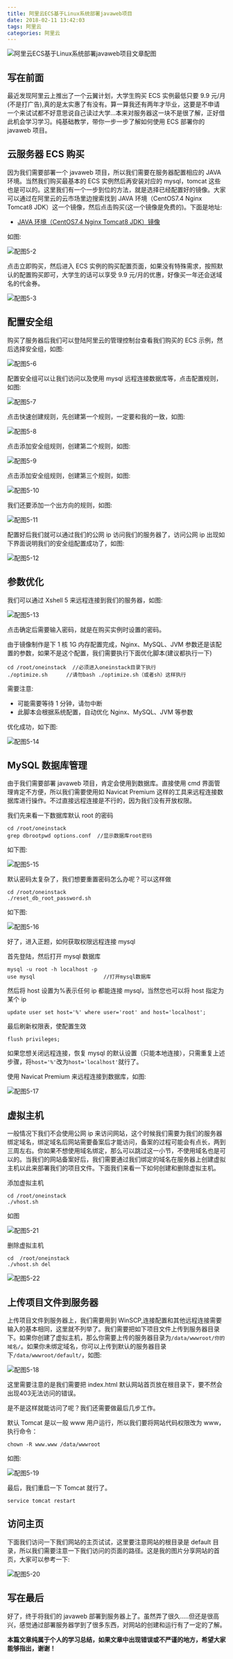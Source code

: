 ```yaml
---
title: 阿里云ECS基于Linux系统部署javaweb项目
date: 2018-02-11 13:42:03
tags: 阿里云
categories: 阿里云
---
```


![阿里云ECS基于Linux系统部署javaweb项目文章配图](https://cavszhouyou-1254093697.cos.ap-chongqing.myqcloud.com/peitu5-1.jpg)

## 写在前面

最近发现阿里云上推出了一个云翼计划，大学生购买 ECS 实例最低只要 9.9 元/月(不是打广告),真的是太实惠了有没有。算一算我还有两年才毕业，这要是不申请一个来试试都不好意思说自己读过大学...本来对服务器这一块不是很了解，正好借此机会学习学习。纯基础教学，带你一步一步了解如何使用 ECS 部署你的 javaweb 项目。

<!-- more -->

## 云服务器 ECS 购买

因为我们需要部署一个 javaweb 项目，所以我们需要在服务器配置相应的 JAVA 环境。当然我们购买最基本的 ECS 实例然后再安装对应的 mysql，tomcat 这些也是可以的。这里我们有一个一步到位的方法，就是选择已经配置好的镜像。大家可以通过在阿里云的云市场里边搜索找到 JAVA 环境（CentOS7.4 Nginx Tomcat8 JDK）这一个镜像，然后点击购买(这一个镜像是免费的)。下面是地址:

* [JAVA 环境（CentOS7.4 Nginx Tomcat8 JDK）镜像](https://market.aliyun.com/products/53400005/cmjj016483.html?spm=a2c4g.11186623.2.8.6yiYw6)

如图:

![配图5-2](https://cavszhouyou-1254093697.cos.ap-chongqing.myqcloud.com/peitu5-2.png)

点击立即购买，然后进入 ECS 实例的购买配置页面，如果没有特殊需求，按照默认的配置购买即可，大学生的话可以享受 9.9 元/月的优惠，好像买一年还会送域名的代金券。

![配图5-3](https://cavszhouyou-1254093697.cos.ap-chongqing.myqcloud.com/peitu5-3.png)

## 配置安全组

购买了服务器后我们可以登陆阿里云的管理控制台查看我们购买的 ECS 示例，然后选择安全组，如图:

![配图5-6](https://cavszhouyou-1254093697.cos.ap-chongqing.myqcloud.com/peitu5-6.png)

配置安全组可以让我们访问以及使用 mysql 远程连接数据库等，点击配置规则，如图:

![配图5-7](https://cavszhouyou-1254093697.cos.ap-chongqing.myqcloud.com/peitu5-7.png)

点击快速创建规则，先创建第一个规则，一定要和我的一致，如图:

![配图5-8](https://cavszhouyou-1254093697.cos.ap-chongqing.myqcloud.com/peitu5-8.png)

点击添加安全组规则，创建第二个规则，如图:

![配图5-9](https://cavszhouyou-1254093697.cos.ap-chongqing.myqcloud.com/peitu5-9.png)

点击添加安全组规则，创建第三个规则，如图:

![配图5-10](https://cavszhouyou-1254093697.cos.ap-chongqing.myqcloud.com/peitu5-10.png)

我们还要添加一个出方向的规则，如图:

![配图5-11](https://cavszhouyou-1254093697.cos.ap-chongqing.myqcloud.com/peitu5-11.png)

配置好后我们就可以通过我们的公网 ip 访问我们的服务器了，访问公网 ip 出现如下界面说明我们的安全组配置成功了，如图:

![配图5-12](https://cavszhouyou-1254093697.cos.ap-chongqing.myqcloud.com/peitu5-12.png)

## 参数优化

我们可以通过 Xshell 5 来远程连接到我们的服务器，如图:

![配图5-13](https://cavszhouyou-1254093697.cos.ap-chongqing.myqcloud.com/peitu5-13.png)

点击确定后需要输入密码，就是在购买实例时设置的密码。

由于镜像制作是下 1 核 1G 内存配置完成，Nginx、MySQL、JVM 参数还是该配置的参数，如果不是这个配置，我们需要执行下面优化脚本(建议都执行一下)

```
cd /root/oneinstack  //必须进入oneinstack目录下执行
./optimize.sh      //请勿bash ./optimize.sh（或者sh）这样执行
```

需要注意:

* 可能需要等待 1 分钟，请勿中断
* 此脚本会根据系统配置，自动优化 Nginx、MySQL、JVM 等参数

优化成功，如下图:

![配图5-14](https://cavszhouyou-1254093697.cos.ap-chongqing.myqcloud.com/peitu5-14.png)

## MySQL 数据库管理

由于我们需要部署 javaweb 项目，肯定会使用到数据库。直接使用 cmd 界面管理肯定不方便，所以我们需要使用如 Navicat Premium 这样的工具来远程连接数据库进行操作。不过直接远程连接是不行的，因为我们没有开放权限。

我们先来看一下数据库默认 root 的密码

```
cd /root/oneinstack
grep dbrootpwd options.conf  //显示数据库root密码
```

如下图:

![配图5-15](https://cavszhouyou-1254093697.cos.ap-chongqing.myqcloud.com/peitu5-15.png)

默认密码太复杂了，我们想要重置密码怎么办呢？可以这样做

```
cd /root/oneinstack
./reset_db_root_password.sh
```

如下图:

![配图5-16](https://cavszhouyou-1254093697.cos.ap-chongqing.myqcloud.com/peitu5-16.png)

好了，进入正题，如何获取权限远程连接 mysql

首先登陆，然后打开 mysql 数据库

```
mysql -u root -h localhost -p
use mysql                      //打开mysql数据库
```

然后将 host 设置为%表示任何 ip 都能连接 mysql，当然您也可以将 host 指定为某个 ip

```
update user set host='%' where user='root' and host='localhost';
```

最后刷新权限表，使配置生效

```
flush privileges;
```

如果您想关闭远程连接，恢复 mysql 的默认设置（只能本地连接），只需重复上述步骤，将`host='%'`改为`host='localhost'`就行了。

使用 Navicat Premium 来远程连接到数据库，如图:

![配图5-17](https://cavszhouyou-1254093697.cos.ap-chongqing.myqcloud.com/peitu5-17.png)

## 虚拟主机

一般情况下我们不会使用公网 ip 来访问网站，这个时候我们需要为我们的服务器绑定域名，绑定域名后网站需要备案后才能访问，备案的过程可能会有点长，两到三周左右。你如果不想使用域名绑定，那么可以跳过这一小节，不使用域名也是可以的。当我们的网站备案好后，我们需要通过我们绑定的域名在服务器上创建虚拟主机以此来部署我们的项目文件。下面我们来看一下如何创建和删除虚拟主机。

添加虚拟主机

```
cd /root/oneinstack
./vhost.sh
```

如图

![配图5-21](https://cavszhouyou-1254093697.cos.ap-chongqing.myqcloud.com/peitu5-21.png)

删除虚拟主机

```
cd  /root/oneinstack
./vhost.sh del
```
![配图5-22](https://cavszhouyou-1254093697.cos.ap-chongqing.myqcloud.com/peitu5-22.png)


## 上传项目文件到服务器

上传项目文件到服务器上，我们需要用到 WinSCP,连接配置和其他远程连接需要输入的基本相同，这里就不列举了。我们需要把如下项目文件上传到服务器目录下。如果你创建了虚拟主机，那么你需要上传的服务器目录为`/data/wwwroot/你的域名/`。如果你未绑定域名，你可以上传到默认的服务器目录下`/data/wwwroot/default/`，如图:

![配图5-18](https://cavszhouyou-1254093697.cos.ap-chongqing.myqcloud.com/peitu5-18.png)

这里需要注意的是我们需要把 index.html 默认网站首页放在根目录下，要不然会出现403无法访问的错误。

是不是这样就能访问了呢？我们还需要做最后几步工作。

默认 Tomcat 是以一般 www 用户运行，所以我们要将网站代码权限改为 www，执行命令：

```
chown -R www.www /data/wwwroot
```

如图:

![配图5-19](https://cavszhouyou-1254093697.cos.ap-chongqing.myqcloud.com/peitu5-19.png)

最后，我们重启一下 Tomcat 就行了。

```
service tomcat restart
```

## 访问主页

下面我们访问一下我们网站的主页试试，这里要注意网站的根目录是 default 目录，所以我们需要注意一下我们访问的页面的路径。这是我的图片分享网站的首页，大家可以参考一下:

![配图5-20](https://cavszhouyou-1254093697.cos.ap-chongqing.myqcloud.com/peitu5-20.png)

## 写在最后

好了，终于将我们的 javaweb 部署到服务器上了。虽然弄了很久.....但还是很高兴，感觉通过部署服务器学到了很多东西，对网站的创建和运行有了一定的了解。

**本篇文章纯属于个人的学习总结，如果文章中出现错误或不严谨的地方，希望大家能够指出，谢谢！**
